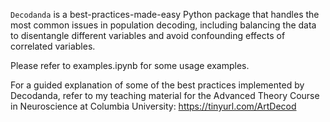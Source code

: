 ```Decodanda``` is a best-practices-made-easy Python package that handles the most common issues in population decoding, including balancing the data to disentangle different variables and avoid confounding effects of correlated variables.

Please refer to examples.ipynb for some usage examples.

For a guided explanation of some of the best practices implemented by Decodanda, refer to my teaching material for the Advanced Theory Course in Neuroscience at Columbia University: https://tinyurl.com/ArtDecod
